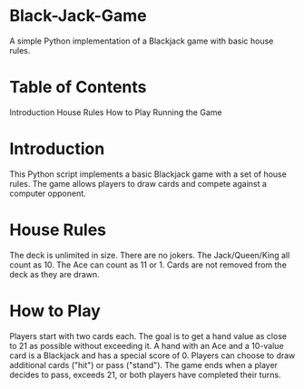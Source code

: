 # Black-Jack-Game
A simple Python implementation of a Blackjack game with basic house rules.

# Table of Contents
Introduction
House Rules
How to Play
Running the Game

# Introduction
This Python script implements a basic Blackjack game with a set of house rules. The game allows players to draw cards and compete against a computer opponent.

# House Rules
The deck is unlimited in size.
There are no jokers.
The Jack/Queen/King all count as 10.
The Ace can count as 11 or 1.
Cards are not removed from the deck as they are drawn.

# How to Play
Players start with two cards each.
The goal is to get a hand value as close to 21 as possible without exceeding it.
A hand with an Ace and a 10-value card is a Blackjack and has a special score of 0.
Players can choose to draw additional cards ("hit") or pass ("stand").
The game ends when a player decides to pass, exceeds 21, or both players have completed their turns.
